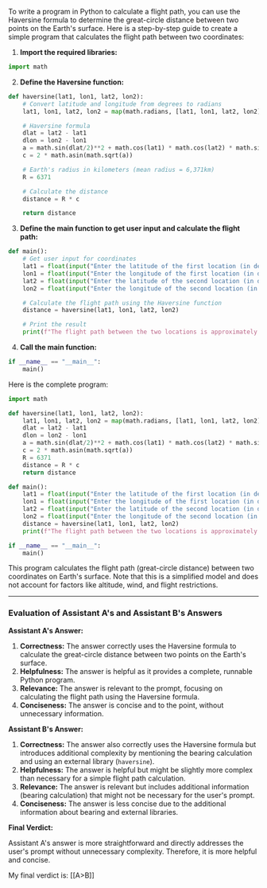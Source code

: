 
To write a program in Python to calculate a flight path, you can use the Haversine formula to determine the great-circle distance between two points on the Earth's surface. Here is a step-by-step guide to create a simple program that calculates the flight path between two coordinates:

1. **Import the required libraries:**

```python
import math
```

2. **Define the Haversine function:**

```python
def haversine(lat1, lon1, lat2, lon2):
    # Convert latitude and longitude from degrees to radians
    lat1, lon1, lat2, lon2 = map(math.radians, [lat1, lon1, lat2, lon2])

    # Haversine formula
    dlat = lat2 - lat1
    dlon = lon2 - lon1
    a = math.sin(dlat/2)**2 + math.cos(lat1) * math.cos(lat2) * math.sin(dlon/2)**2
    c = 2 * math.asin(math.sqrt(a))

    # Earth's radius in kilometers (mean radius = 6,371km)
    R = 6371

    # Calculate the distance
    distance = R * c

    return distance
```

3. **Define the main function to get user input and calculate the flight path:**

```python
def main():
    # Get user input for coordinates
    lat1 = float(input("Enter the latitude of the first location (in decimal degrees): "))
    lon1 = float(input("Enter the longitude of the first location (in decimal degrees): "))
    lat2 = float(input("Enter the latitude of the second location (in decimal degrees): "))
    lon2 = float(input("Enter the longitude of the second location (in decimal degrees): "))

    # Calculate the flight path using the Haversine function
    distance = haversine(lat1, lon1, lat2, lon2)

    # Print the result
    print(f"The flight path between the two locations is approximately {distance:.2f} kilometers.")
```

4. **Call the main function:**

```python
if __name__ == "__main__":
    main()
```

Here is the complete program:

```python
import math

def haversine(lat1, lon1, lat2, lon2):
    lat1, lon1, lat2, lon2 = map(math.radians, [lat1, lon1, lat2, lon2])
    dlat = lat2 - lat1
    dlon = lon2 - lon1
    a = math.sin(dlat/2)**2 + math.cos(lat1) * math.cos(lat2) * math.sin(dlon/2)**2
    c = 2 * math.asin(math.sqrt(a))
    R = 6371
    distance = R * c
    return distance

def main():
    lat1 = float(input("Enter the latitude of the first location (in decimal degrees): "))
    lon1 = float(input("Enter the longitude of the first location (in decimal degrees): "))
    lat2 = float(input("Enter the latitude of the second location (in decimal degrees): "))
    lon2 = float(input("Enter the longitude of the second location (in decimal degrees): "))
    distance = haversine(lat1, lon1, lat2, lon2)
    print(f"The flight path between the two locations is approximately {distance:.2f} kilometers.")

if __name__ == "__main__":
    main()
```

This program calculates the flight path (great-circle distance) between two coordinates on Earth's surface. Note that this is a simplified model and does not account for factors like altitude, wind, and flight restrictions.

---

### Evaluation of Assistant A's and Assistant B's Answers

**Assistant A's Answer:**

1. **Correctness:** The answer correctly uses the Haversine formula to calculate the great-circle distance between two points on the Earth's surface.
2. **Helpfulness:** The answer is helpful as it provides a complete, runnable Python program.
3. **Relevance:** The answer is relevant to the prompt, focusing on calculating the flight path using the Haversine formula.
4. **Conciseness:** The answer is concise and to the point, without unnecessary information.

**Assistant B's Answer:**

1. **Correctness:** The answer also correctly uses the Haversine formula but introduces additional complexity by mentioning the bearing calculation and using an external library (`haversine`).
2. **Helpfulness:** The answer is helpful but might be slightly more complex than necessary for a simple flight path calculation.
3. **Relevance:** The answer is relevant but includes additional information (bearing calculation) that might not be necessary for the user's prompt.
4. **Conciseness:** The answer is less concise due to the additional information about bearing and external libraries.

**Final Verdict:**

Assistant A's answer is more straightforward and directly addresses the user's prompt without unnecessary complexity. Therefore, it is more helpful and concise.

My final verdict is: [[A>B]]